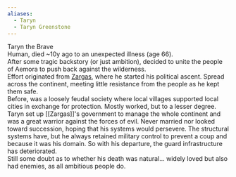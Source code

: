```yaml
---
aliases:
  - Taryn
  - Taryn Greenstone
---
```

Taryn the Brave  
Human, died ~10y ago to an unexpected illness (age 66).  
After some tragic backstory (or just ambition), decided to unite the people of Aemora to push back against the wilderness.  
Effort originated from [Zargas](Zargas.md), where he started his political ascent. Spread across the continent, meeting little resistance from the people as he kept them safe.  
Before, was a loosely feudal society where local villages supported local cities in exchange for protection. Mostly worked, but to a lesser degree.  
Taryn set up [[Zargas]]'s government to manage the whole continent and was a great warrior against the forces of evil. Never married nor looked toward succession, hoping that his systems would persevere. The structural systems have, but he always retained military control to prevent a coup and because it was his domain. So with his departure, the guard infrastructure has deteriorated.  
Still some doubt as to whether his death was natural... widely loved but also had enemies, as all ambitious people do.